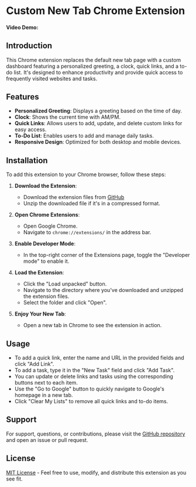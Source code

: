 # Custom New Tab Chrome Extension

#### Video Demo:  <URL HERE>

## Introduction

This Chrome extension replaces the default new tab page with a custom dashboard featuring a personalized greeting, a clock, quick links, and a to-do list. It's designed to enhance productivity and provide quick access to frequently visited websites and tasks.

## Features

- **Personalized Greeting**: Displays a greeting based on the time of day.
- **Clock**: Shows the current time with AM/PM.
- **Quick Links**: Allows users to add, update, and delete custom links for easy access.
- **To-Do List**: Enables users to add and manage daily tasks.
- **Responsive Design**: Optimized for both desktop and mobile devices.

## Installation

To add this extension to your Chrome browser, follow these steps:

1. **Download the Extension**:
   - Download the extension files from [GitHub](https://github.com/dillon-porter/Custom-New-Tab-Chrome-Extension/)
   - Unzip the downloaded file if it's in a compressed format.

2. **Open Chrome Extensions**:
   - Open Google Chrome.
   - Navigate to `chrome://extensions/` in the address bar.

3. **Enable Developer Mode**:
   - In the top-right corner of the Extensions page, toggle the "Developer mode" to enable it.

4. **Load the Extension**:
   - Click the "Load unpacked" button.
   - Navigate to the directory where you've downloaded and unzipped the extension files.
   - Select the folder and click "Open".

5. **Enjoy Your New Tab**:
   - Open a new tab in Chrome to see the extension in action.

## Usage

- To add a quick link, enter the name and URL in the provided fields and click "Add Link".
- To add a task, type it in the "New Task" field and click "Add Task".
- You can update or delete links and tasks using the corresponding buttons next to each item.
- Use the "Go to Google" button to quickly navigate to Google's homepage in a new tab.
- Click "Clear My Lists" to remove all quick links and to-do items.

## Support

For support, questions, or contributions, please visit the [GitHub repository](https://github.com/) and open an issue or pull request.

## License

[MIT License](LICENSE.md) - Feel free to use, modify, and distribute this extension as you see fit.
